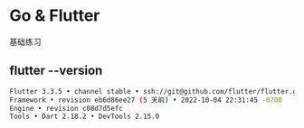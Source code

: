 # Go & Flutter

基础练习

## flutter --version
```bash
Flutter 3.3.5 • channel stable • ssh://git@github.com/flutter/flutter.git
Framework • revision eb6d86ee27 (5 天前) • 2022-10-04 22:31:45 -0700
Engine • revision c08d7d5efc
Tools • Dart 2.18.2 • DevTools 2.15.0

```
